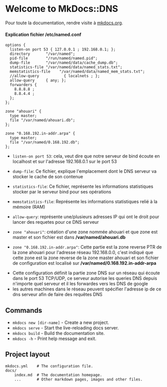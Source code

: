 # Welcome to MkDocs::DNS

Pour toute la documentation, rendre visite à  [mkdocs.org](http://doc.5.196.93.233.nip.io/).
#### Explication fichier **/etc/named.conf**
```
options {
  listen-on port 53 { 127.0.0.1 ; 192.168.0.1; };
  directory       "/var/named";
  pid-file        "/run/named/named.pid";
  dump-file       "/var/named/data/cache_dump.db";
  statistics-file "/var/named/data/named_stats.txt";
  memstatistics-file    "/var/named/data/named_mem_stats.txt";
  //allow-query           { localnets ; };
  allow-query     { any; };
  forwarders {
    8.8.8.8 ;
    8.8.4.4 ;
  };
};

zone "ahouari" {
  type master;
  file "/var/named/ahouari.db";
};

zone "0.168.192.in-addr.arpa" {
  type master;
  file "/var/named/0.168.192.db";
};

```


* `listen-on port 53`: cela, veut dire que notre serveur de bind écoute en localhost et sur l'adresse 192.168.0.1 sur le port 53

* `dump-file`: Ce fichier, explique l'emplacement dont le DNS serveur va stocker le cache de son contenue

* `statistics-file`: Ce fichier, représente les informations statistiques stocker par le serveur bind pour ses opérations

* `memstatistics-file`: Représente les informations statistiques relié à la mémoire (RAM)

* `allow-query`: représente une/plusieurs adresses IP qui ont le droit pour lancer des requetes pour ce DNS serveur

* `zone "ahouari"`: création d'une zone nommée ahouari et que zone est master et son fichier est dans **/var/named/ahouari.db**
* `zone "0.168.192.in-addr.arpa"`: Cette partie est la zone reverse PTR de la zone ahouari pour l'adresse réseau 192.168.0.0, c'est indiqué que cette zone est la zone reverse de la zone master ahouari et son fichier de configuration est localisé sur **/var/named/0.168.192.in-addr-arpa** 

- Cette configuration définit la partie zone DNS sur un réseau qui écoute dans le port 53 TCP/UDP, ce serveur autorise les queries DNS depuis n'importe quel serveur et il  les forwardes vers les DNS de google
- les autres machines dans le réseau peuvent spécifier l'adresse ip de ce dns serveur afin de faire des requêtes DNS


## Commands

* `mkdocs new [dir-name]` - Create a new project.
* `mkdocs serve` - Start the live-reloading docs server.
* `mkdocs build` - Build the documentation site.
* `mkdocs -h` - Print help message and exit.

## Project layout

    mkdocs.yml    # The configuration file.
    docs/
        index.md  # The documentation homepage.
        ...       # Other markdown pages, images and other files.
